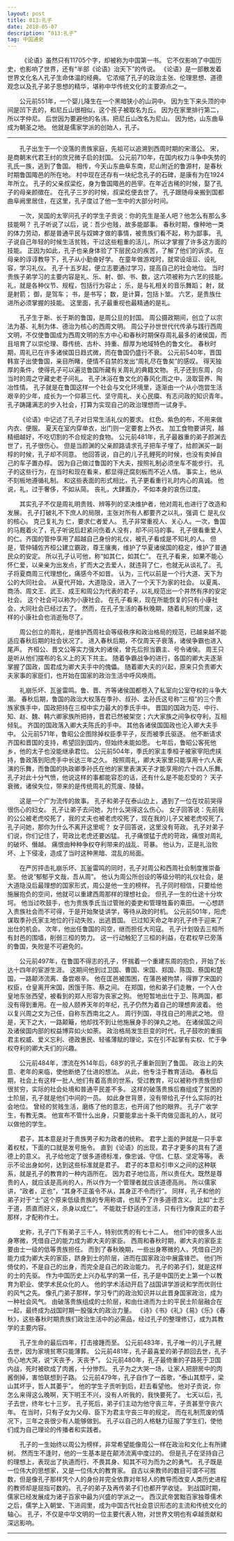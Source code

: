 ```yaml
---
layout: post
title: 013:孔子
date: 2018-05-07
description: “013:孔子”
tag: 中国通史
---
```



&emsp;&emsp;
《论语》虽然只有11705个字，却被称为中国第一书。
它不仅影响了中国历史，也影响了世界，还有“半部《论语》治天下”的传说。
《论语》是一部散发着世界文化名人孔子生命体温的经典。
它浓缩了孔子的政治主张、伦理思想、道德观念以及孔子弟子思想的精华，堪称中华传统文化的主要源点之一。

&emsp;&emsp;公元前551年，一个婴儿降生在一个黑暗狭小的山洞中。
因为生下来头顶的中间是凹下去的，和尼丘山很相似，这个孩子被取名为丘。
因为在家里排行第二，所以字仲尼。
后世因为要避他的名讳，把尼丘山改名为尼山。
因为他，山东曲阜成为朝圣之地。
他就是儒家学派的创始人，孔子。

****


&emsp;&emsp;孔子出生于一个没落的贵族家庭，先祖可以追溯到西周时期的宋湣公。
宋，是商朝末代君王纣的庶兄微子启的封国。
公元前710年，在国内权力斗争中失势的孔氏一族，逃到了鲁国。
相传，今天山东曲阜东南，尼山附近的鲁源村，是春秋时期鲁国陬邑的所在地。
村中现在还存有一块纪念孔子的石碑，是康有为在1924年所立。
孔子的父亲叔梁纥，身为鲁国陬邑的邑宰。在年近古稀的时候，娶了孔子的母亲颜徵在。
在孔子三岁的时候，叔梁纥便去世了。
孔子跟随母亲搬到国都曲阜阙里居住，在这里，孔子度过了他一生中的大部分时间。

&emsp;&emsp;一次，吴国的太宰问孔子的学生子贡说：你的先生是圣人吧？他怎么有那么多技能啊？
孔子听说了以后，说：吾少也贱，故多能鄙事。
春秋时期，像种地一类的体力劳动，都是普通平民与奴婢才做的事情，被贵族们看不起，称为鄙事。
孔子说自己年轻的时候生活贫贱，干过这些粗重的活儿，所以才掌握了许多这方面的技能。
正因为如此，孔子也亲身体验了下层民众的疾苦，了解了他们的诉求。
在母亲的谆谆教导下，孔子从小勤奋好学。
在童年做游戏时，就常设俎豆、设礼容，学习礼仪。
孔子十五岁起，便立志要通过学习，提高自己的社会地位。
当时贵族子弟学习的主要内容是礼、乐、射、御、书、数，这六项被称为六艺的技能。
礼，就是各种仪节、规程，包括行为容止；
乐，是与礼相关的音乐舞蹈；
射，就是射箭；
御，是驾车；
书，是书写；
数，是计算，包括卜筮。
六艺，是贵族仕进所必须掌握的技能。
这里面，孔子最重视也最精通的是礼。

&emsp;&emsp;孔子生于斯、长于斯的鲁国，是周公旦的封国。
周公摄政期间，创立了以宗法为基、礼制为体、德治为核心的西周文明。
周公子孙世世代代传承与践行西周文明，不仅使鲁国成为西周文明的东方中心和春秋时期保存周礼最多的诸侯国，而且培育了以崇伦理、尊传统、古朴、持重、醇厚为地域特色的鲁文化。
春秋时期，周礼已在许多诸侯国日趋式微，而在鲁国仍盛行不衰。
公元前540年，晋国韩宣子出使鲁国，亲目所睹，便情不自禁的发出“周礼尽在鲁矣”的感叹。
得天独厚的条件，使得孔子可以遍览鲁国所藏有关周礼的典籍文物。
孔子还到东周，向当时的周之守藏史老子问礼。
孔子沐浴在鲁文化的春风化雨之中，汲取营养、陶冶性情。
孔子就是在鲁国这样一个社会与文化环境里，逐渐由一个从小饱尝生活艰辛的少年，成长为一个仰慕三代、坚守周礼、关心民瘼、有志问政的知识青年。
孔子踌躇满志的步入社会，打算为实现自己的政治理想而一试身手。

&emsp;&emsp;《论语》中记述了孔子对日常生活礼仪的要求。
红色、紫色的布，不用来做内衣、便服。
夏天在室内穿单衣，出门则一定要套上外衣。
加工食物要讲究，越精细越好，不吃切割的不合规定的食物。
公元前481年，孔子最器重的弟子颜渊去世了，孔子很伤心。
但是当颜渊的父亲颜路请求孔子把车子埋了，给颜渊买一副椁的时候，孔子却不同意。
他回答说，自己的儿子孔鲤死的时候，也没有卖掉自己的车子置办椁。
因为自己做过鲁国的下大夫，按照礼制必须坐车不能步行。
孔子的这些行为，在当时和现在看来，都显得迂腐刻板而不近人情。
事实上，他从不刻板地遵循礼制。
和这些表面的形式相比，孔子更看重行礼时内心的真诚。
他说，礼，过于奢侈，不如从简。
丧礼，大肆置办，不如本身的哀伤过度。

&emsp;&emsp;其实孔子不仅是周礼明贵贱、辨等列的坚决维护者，他对周礼也进行了改造和发展。
孔子打破礼不下庶人的局限，主张对所有人都要齐之以礼，强调 仁 是礼仪的核心。
克己复礼为 仁，要求仁者爱人。
孔子非常重视人、关心人。一次，鲁国的马厩着火了，孔子听说后赶紧问伤着人没有，却不问马的事。
孔子很看重爱人的仁。齐国的管仲享用了超越自己身份的礼仪，被孔子看成是不知礼的人。
但是，管仲辅佐齐桓公建立霸政，尊王攘夷，维护了华夏诸侯国的稳定，维护了普通民众的安定。
所以孔子认可他，称“如其仁，如其仁”。
在孔子看来，如果不能心怀仁爱，以亲亲为出发点，扩而大之去爱人，就违背了仁，也就无从谈礼了。
孔子将夏商周三代理想化，痛感今不如昔。
认为，三代以前是一个行大道、天下为公的大同社会。
从夏代开始，大道隐没，进入了一个天下为家的社会。
以夏禹、商汤、周文王、武王、成王和周公为代表的君子，以礼规范出一个井然有序的安定社会。
这个社会可以称为小康社会。
在孔子看来，现在所能恢复的只有小康社会，大同社会已经过去了。
然而，在孔子生活的春秋晚期，随着礼制的荒废，这样的小康社会也消逝殆尽了。 

&emsp;&emsp;周公创立的周礼，是维护西周社会等级秩序和政治格局的规范，已越来越不能适应春秋后期的社会状况了。
进入春秋后期，不仅周天子衰落，诸侯争霸也进入尾声。
齐桓公、晋文公等实力强大的诸侯，曾先后担当霸主、号令诸侯。
周王只是听从他们摆布的名义上的天下共主。
随着争霸战争的进行，各国的卿大夫逐渐掌握了国政，国君成为卿大夫手中的傀儡。
随着卿大夫的兴起，原来只负责卿大夫家事的家臣们，也开始在国家的政治生活中呼风唤雨。

&emsp;&emsp;礼崩乐坏、瓦釜雷鸣。鲁、晋、齐等诸侯国都卷入了私室向公室夺权的斗争大潮。
春秋后期，鲁国的政治大权落在季孙、叔孙、孟孙氏这号称“三桓”的三个贵族家族手中，国政把持在三桓中实力最大的季氏手中。
晋国的国政为范、中行、知、赵、魏、韩六卿家族所把持，晋君已然被架空；六大家族之间争权夺利，互相倾轧。
齐国的国政落入卿大夫陈氏的手中。
其他各诸侯国国政也沦入卿大夫手中。
公元前571年，鲁昭公企图除掉权臣季平子，反而被季氏驱逐。
他不断请求齐国和晋国的支持，希望回到国内，但始终未能如愿。
七年后，鲁昭公客死他乡，他的太子也没能继承君位。
公元前504年，季氏的家主季桓子被家宰阳虎挟持，鲁政落到阳虎手中长达三年之久。
按照周礼，卿大夫家里只能享用十六人表演的乐舞，而鲁国的执政卿季孙氏在他的家里表演天子才能享用的六十四人乐舞。
孔子对此十分气愤，他说这样的事都能容忍的话，还有什么是不能忍受的？
天子衰微，诸侯失位，带来的是传统周礼的荒废、陵替。

&emsp;&emsp;这是一个广为流传的故事。
孔子和弟子在泰山边上，遇到了一位在坟前哭得很伤心的妇女。
孔子让弟子去问她，为什么哭得这么伤心。
女子回答说：先前我的公公被老虎咬死了，我的丈夫也被老虎咬死了，现在我的儿子又被老虎咬死了。
孔子问她，那你为什么不离开这里呢？
女子回答说，这里没有苛政。
孔子对弟子们说，你们记住了，苛政比老虎还要凶猛。
孔子痛恨猛于虎的苛政，痛恨对周礼的破坏、僭越。
痛恨由种种争权夺利带来的战乱、苛暴。
他认为，正是礼治败坏、上下侵凌，造成了当时这种黑暗、混乱的局面。

&emsp;&emsp;在严厉抨击礼崩乐坏、瓦釜雷鸣的同时，孔子对周公和西周社会制度推崇备至。
他说“郁郁乎文哉，吾从周”。
他认为周公所创设的等级分明的礼仪社会，是大道隐没后最理想的国家形式，周公是他一生的榜样。
孔子同时相信，只要给他施展抱负的空间，他就可以重建西周那样的理想社会。
但孔子一生的仕途十分坎坷。
他当过吹鼓手，也为贵族季氏当过管账的委吏和管理牲畜的乘田。
一心想跻入贵族社会而不可得，于是开始聚徒讲学，等待从政的时机。
公元前501年，阳虎谋取季孙氏家主地位的行动失败，出逃晋国。
已过知天命之年的孔子终于迎来了出仕的机会。
次年，他出任鲁国的司空，继而担任大司寇。
孔子计划毁去三桓所有封邑的围墙，削弱三桓的势力。
这一行动触犯了三桓的利益，在君权早已旁落的鲁国，失败是不可避免的。

&emsp;&emsp;公元前497年，在鲁国不得志的孔子，怀揣着一个重建东周的抱负，开始了长达十四年的宦游生涯。
这期间他到过卫国、曹国、宋国、郑国、陈国、蔡国和楚国，一路颠沛流离、备尝艰辛。 
他在匡邑被围困，在蒲邑被拘禁，得罪了宋国的权臣，仓皇离开宋国，困饿于陈、蔡之间。
在郑国，他和弟子们走散，一个人仓皇地东张西望，被看到的郑人形容为丧家之狗。
他短暂地出仕于卫、陈两国，都没有得到重用。在一般人颐养天年的年纪，孔子仍然为着自己的理想奔波着。
他以复兴周之文为己任，自称东西南北之人。
周行列国，寻找自己的用武之地。
但是，天下之大，一路颠簸，他却找不到让他施展身手的弹丸之地。
在诸侯国之间及诸侯国内部的权益博弈如火如荼。
政治格局发生巨变的时代，孔子鼓吹的重振君主权威、爱义忘利、德政惠民、轻徭薄赋的理论，实在引不起掌有实权、忙于争权夺利的卿大夫们的兴趣。

&emsp;&emsp;公元前484年，漂流在外14年后，68岁的孔子重新回到了鲁国。
政治上的失意、老年的来临，使他断绝了仕进的想法。
从此，他专注于教育活动。
春秋后期，社会上有这样一批人,他们有着高贵的世系，受过教育，可以被称作贵族但却很贫穷，实际的社会处境和普通平民差不多。
这样的破落贵族后裔组成了贫困的士阶层，孔子就是他们中间的一员。
如此身世背景，没有带给孔子什么实际的社会地位。
曾经的贫贱生活，磨练了他的意志，也开阔了他的眼界。
孔子广收学生，有教无类。
他宣布不管什么出身，只要能拿出十条干肉做见面礼的人，就可以做他的学生。

&emsp;&emsp;君子，其本意是对于贵族男子和为政者的统称。
君字上面的尹就是一只手拿着权杖，下面的口就是发号施令。
直到《论语》的出现，君子才更多的具有了道德上的意义。
孔子给他定了很多道德标准，像忠诚、守信、仁慈、坚定等等。
表示不论出身如何，达到这些标准就是君子。
君子的本意和引申义之间的这种联系，就是孔子的教育的一种内涵所在。
因为君子地位高，所以责任大。既然是尊贵的人，就应该是高尚的人，所以作为一个管理者就应该道德高尚。
所以儒家讲，“政者，正也”，“其身不正虽令不从，其身正不令而行”。
同样，孔子和他的弟子对于“士”这个原来低级贵族的专用称谓，也赋予了许多道德含义。
比如“士志于道，质直而好义，杀身以成仁”。
不能耽于舒适的生活，只有行为像真正的君子那样，才配称作士。

&emsp;&emsp;史称，孔子门下有弟子三千人，特别优秀的有七十二人。
他们中的很多人出身寒微，凭借自己的能力成为卿大夫的家臣。
西周和春秋时期，卿大夫的家臣主要由士一级的低等贵族担任。
而到了春秋晚期，一些出身寒微的人，凭借自己的能力成为卿大夫的家臣，跻身到士的阶层，进而在国家政治中展露锋芒。
他们所倚仗的，不是自己的出身，而完全是自己的政治能力。
孔子的弟子们，就是这样的士的先驱。
作为中国历史上兴办私学的第一任，孔子是中国历史上第一个以教育为职业、使学术民众化的人。
他的学术活动开启了战国讲学游说和学而优则仕的风气之先。
像孔门弟子那样，学习专门的政治知识并以此晋身国家政治，成为一种社会风气。
由破落贵族组成的士阶层，和由仕进而为士的平民士阶层融合在一起，最终成为战国时期一股强大的政治力量。
《诗》《书》《礼》《易》《乐》《春秋》，这些春秋时期贵族们政治生活中的必需品，经过孔子的整理修订，成为其教学的主要内容。


&emsp;&emsp;孔子生命的最后四年，打击接踵而至。
公元前483年，孔子唯一的儿子孔鲤去世，因为家境贫寒只能薄葬。
公元前481年，孔子最喜爱的弟子颜回去世，孔子伤心地大哭，说“天丧予，天丧予”。
公元前480年，孔子最倚重的子路死于卫国内战，死时被砍成了肉酱，十分惨烈。
孔子为之大哭一场，让家人把厨房中的肉酱倒掉，害怕联想到子路。
公元前479年，孔子自作了一首歌，“泰山其颓乎，梁山其坏乎，哲人其萎乎”。
他的学生子贡听到后，赶去看望他。
他对子贡说，你怎么来得这么晚啊，天下明王不兴，没有人听我的，我快要死了。
七天以后，孔子去世，终年七十三岁。
孔子死后，弟子们主动为他守丧三年，子贡甚至守丧六年。
在当时，只有子女为父母、臣下为君主守丧三年的规定。
而在礼制荒废的情况下，三年之丧很少有人能够做到。
孔子以自己的人格魅力征服了学生们，使他们成为自己理论的传播者和实践者。

&emsp;&emsp;孔子的一生始终以周公为榜样，非常希望能像周公一样在政治和文化上有所建树。
然而生不逢时，他的一生基本是在颠沛流离中度过的。
但是孔子在坚持自己的理想上，表现出了执道而行、不畏其身、知其不可为而为之的勇气。
孔子既是一位伟大的思想家，又是一位伟大的教育家。
自古以来教师的数目可谓不可胜数，但是像孔子那样凭个人的身份并完全依靠对年轻人的教导而改变人类历史进程的教师却是屈指可数的。
孔子的弟子及再传弟子们也都开学收徒。
到战国时期，儒家已经发展成为诸子百家中最为兴盛的学派之一。
西汉武帝罢黜百家独尊儒术之后，儒学上入朝堂、下进闾里，成为中国古代社会意识形态的主流和传统文化的轴心。
孔子，不仅是中华文明的一位主要代表人物，对世界文明也有卓越贡献和深远影响。


***